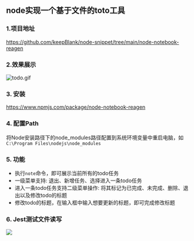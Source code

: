 ## node实现一个基于文件的toto工具

### 1.项目地址

https://github.com/keepBlank/node-snippet/tree/main/node-notebook-reagen

### 2.效果展示

![todo.gif](https://media.giphy.com/media/v1.Y2lkPTc5MGI3NjExbzVtdm5vamg2eWZnNm16N254NTZvMXJjYzdkaXlhODc2bHBubWNxOCZlcD12MV9pbnRlcm5hbF9naWZfYnlfaWQmY3Q9Zw/rbGlFv8xwU8TZCS5Jf/giphy.gif)

### 3. 安装

https://www.npmjs.com/package/node-notebook-reagen

### 4. 配置Path

将Node安装路径下的node_modules路径配置到系统环境变量中重启电脑，如`C:\Program Files\nodejs\node_modules`


### 5. 功能

- 执行`note`命令，即可展示当前所有的todo任务
- 一级菜单支持: 退出、新增任务、选择进入一条todo任务
- 进入一条todo任务支持二级菜单操作: 将其标记为已完成、未完成、删除、退出以及修改todo的标题
- 修改todo的标题，在输入框中输入想要更新的标题，即可完成修改标题

### 6. Jest测试文件读写

![](https://s2.loli.net/2023/06/23/1SA4KQvpJBhqk9x.png)